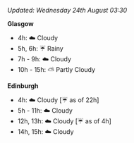 *Updated: Wednesday 24th August 03:30*

**Glasgow**

* 4h: :cloud: Cloudy
* 5h, 6h: :umbrella: Rainy
* 7h - 9h: :cloud: Cloudy
* 10h - 15h: :partly_sunny: Partly Cloudy

**Edinburgh**

* 4h: :cloud: Cloudy [:umbrella: as of 22h]
* 5h - 11h: :cloud: Cloudy
* 12h, 13h: :cloud: Cloudy [:umbrella: as of 4h]
* 14h, 15h: :cloud: Cloudy
